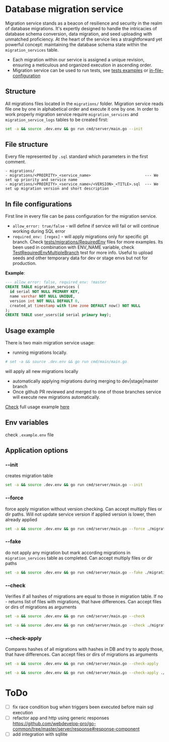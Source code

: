 # Database migration service

Migration service stands as a beacon of resilience and security in the realm of database migrations. It's expertly designed to handle the intricacies of database schema conversion, data migration, and seed uploading with unmatched proficiency. At the heart of the service lies a straightforward yet powerful concept: maintaining the database schema state within the `migration_services` table.

- Each migration within our service is assigned a unique revision, ensuring a meticulous and organized execution in ascending order.
- Migration service can be used to run tests, see [tests examples](/tests/migrations/RequiredEnv/BranchInvertion/01_user/01_init.sql#L1) or [in-file-configuration](#file-structure)

## Structure
All migrations files located in the `migrations/` folder.
Migration service reads file one by one in alphabetical order and execute it one by one.
In order to work properly migration service require `migration_services` and `migration_service_logs` tables to be created first:
```sh
set -a && source .dev.env && go run cmd/server/main.go --init
```

## File structure
Every file represented by `.sql` standard which parameters in the first comment.
```
- migrations/
- migrations/<PROIRITY>_<service_name>                        --- We set up priority and service name 
- migrations/<PROIRITY>_<service_name>/<VERSION>_<TITLE>.sql  --- We set up migration version and short description
```

## In file configurations
First line in every file can be pass configuration for the migration service.
- `allow_error: true/false` - will define if service will fail or will continue working during SQL error
- `required_env: [regex]` - will apply migrations only for specific git branch. Check [tests/migrations/RequiredEnv](./tests/migrations/RequiredEnv) files for more examples. Its been used in combination with ENV_NAME variable, check [TestRequiredEnvMultipleBranch](./tests/main_test.go#L357) test for more info. Useful to upload seeds and other temporary data for dev or stage envs but not for production.

__Example__:
```sql
--- allow_error: false, required_env: !master 
CREATE TABLE migration_services (
  id serial NOT NULL PRIMARY KEY,
  name varchar NOT NULL UNIQUE,
  version int NOT NULL DEFAULT 0,
  created_at timestamp with time zone DEFAULT now() NOT NULL
);
CREATE TABLE user_users(id serial primary key);
```

## Usage example
There is two main migration service usage:
- running migrations locally.
```bash
# set -a && source .dev.env && go run cmd/main/main.go
```
will apply all new migrations locally
- automatically applying migrations during merging to dev|stage|master branch
- Once github PR reviewed and merged to one of those branches service will execute new migrations automatically.

[Check](example/) full usage example [here](example/)


## Env variables
check `.example.env` file 

## Application options

### --init
creates migration table
```sh 
set -a && source .dev.env && go run cmd/server/main.go --init
```

### --force
force apply migration without version checking. Can accept multiply files or dir paths. Will not update service version if applied version is lower, then already applied
```sh 
set -a && source .dev.env && go run cmd/server/main.go --force ./migrations/01_user_user ./migrations/02_email_emails/02_add_id.sql
```

### --fake
do not apply any migration but mark according migrations in `migration_services` table as completed. Can accept multiply files or dir paths
```sh 
set -a && source .dev.env && go run cmd/server/main.go --fake ./migrations/01_user_user ./migrations/02_email_emails/02_add_id.sql
```

### --check
Verifies if all hashes of migrations are equal to those in migration table. If no - returns list of files with migrations, that have differences. Can accept files or dirs of migrations as arguments
```sh 
set -a && source .dev.env && go run cmd/server/main.go --check
```

```sh 
set -a && source .dev.env && go run cmd/server/main.go --check ./migrations/01_user_user ./migrations/02_email_emails/02_add_id.sql
```

### --check-apply
Compares hashes of all migrations with hashes in DB and try to apply those, that have differences. Can accept files or dirs of migrations as arguments
```sh 
set -a && source .dev.env && go run cmd/server/main.go --check-apply
```

```sh 
set -a && source .dev.env && go run cmd/server/main.go --check-apply ./migrations/01_user_user ./migrations/02_email_emails/02_add_id.sql
```

# ToDo
- [ ] fix race condition bug when triggers been executed before main sql execution
- [ ] refactor app and http using generic responses https://github.com/webdevelop-pro/go-common/tree/master/server/response#response-component
- [ ] add integration with sqllite
